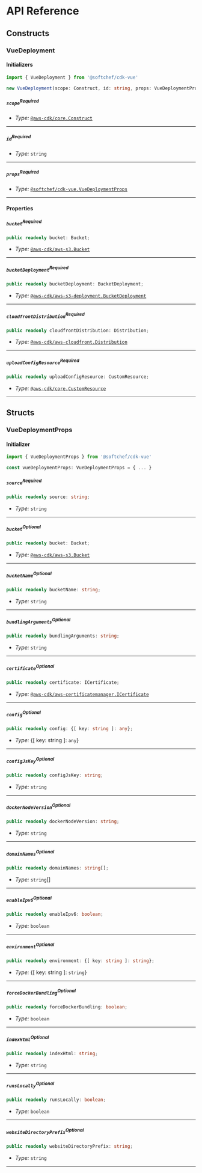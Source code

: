 # API Reference <a name="API Reference"></a>

## Constructs <a name="Constructs"></a>

### VueDeployment <a name="@softchef/cdk-vue.VueDeployment"></a>

#### Initializers <a name="@softchef/cdk-vue.VueDeployment.Initializer"></a>

```typescript
import { VueDeployment } from '@softchef/cdk-vue'

new VueDeployment(scope: Construct, id: string, props: VueDeploymentProps)
```

##### `scope`<sup>Required</sup> <a name="@softchef/cdk-vue.VueDeployment.parameter.scope"></a>

- *Type:* [`@aws-cdk/core.Construct`](#@aws-cdk/core.Construct)

---

##### `id`<sup>Required</sup> <a name="@softchef/cdk-vue.VueDeployment.parameter.id"></a>

- *Type:* `string`

---

##### `props`<sup>Required</sup> <a name="@softchef/cdk-vue.VueDeployment.parameter.props"></a>

- *Type:* [`@softchef/cdk-vue.VueDeploymentProps`](#@softchef/cdk-vue.VueDeploymentProps)

---



#### Properties <a name="Properties"></a>

##### `bucket`<sup>Required</sup> <a name="@softchef/cdk-vue.VueDeployment.property.bucket"></a>

```typescript
public readonly bucket: Bucket;
```

- *Type:* [`@aws-cdk/aws-s3.Bucket`](#@aws-cdk/aws-s3.Bucket)

---

##### `bucketDeployment`<sup>Required</sup> <a name="@softchef/cdk-vue.VueDeployment.property.bucketDeployment"></a>

```typescript
public readonly bucketDeployment: BucketDeployment;
```

- *Type:* [`@aws-cdk/aws-s3-deployment.BucketDeployment`](#@aws-cdk/aws-s3-deployment.BucketDeployment)

---

##### `cloudfrontDistribution`<sup>Required</sup> <a name="@softchef/cdk-vue.VueDeployment.property.cloudfrontDistribution"></a>

```typescript
public readonly cloudfrontDistribution: Distribution;
```

- *Type:* [`@aws-cdk/aws-cloudfront.Distribution`](#@aws-cdk/aws-cloudfront.Distribution)

---

##### `uploadConfigResource`<sup>Required</sup> <a name="@softchef/cdk-vue.VueDeployment.property.uploadConfigResource"></a>

```typescript
public readonly uploadConfigResource: CustomResource;
```

- *Type:* [`@aws-cdk/core.CustomResource`](#@aws-cdk/core.CustomResource)

---


## Structs <a name="Structs"></a>

### VueDeploymentProps <a name="@softchef/cdk-vue.VueDeploymentProps"></a>

#### Initializer <a name="[object Object].Initializer"></a>

```typescript
import { VueDeploymentProps } from '@softchef/cdk-vue'

const vueDeploymentProps: VueDeploymentProps = { ... }
```

##### `source`<sup>Required</sup> <a name="@softchef/cdk-vue.VueDeploymentProps.property.source"></a>

```typescript
public readonly source: string;
```

- *Type:* `string`

---

##### `bucket`<sup>Optional</sup> <a name="@softchef/cdk-vue.VueDeploymentProps.property.bucket"></a>

```typescript
public readonly bucket: Bucket;
```

- *Type:* [`@aws-cdk/aws-s3.Bucket`](#@aws-cdk/aws-s3.Bucket)

---

##### `bucketName`<sup>Optional</sup> <a name="@softchef/cdk-vue.VueDeploymentProps.property.bucketName"></a>

```typescript
public readonly bucketName: string;
```

- *Type:* `string`

---

##### `bundlingArguments`<sup>Optional</sup> <a name="@softchef/cdk-vue.VueDeploymentProps.property.bundlingArguments"></a>

```typescript
public readonly bundlingArguments: string;
```

- *Type:* `string`

---

##### `certificate`<sup>Optional</sup> <a name="@softchef/cdk-vue.VueDeploymentProps.property.certificate"></a>

```typescript
public readonly certificate: ICertificate;
```

- *Type:* [`@aws-cdk/aws-certificatemanager.ICertificate`](#@aws-cdk/aws-certificatemanager.ICertificate)

---

##### `config`<sup>Optional</sup> <a name="@softchef/cdk-vue.VueDeploymentProps.property.config"></a>

```typescript
public readonly config: {[ key: string ]: any};
```

- *Type:* {[ key: string ]: `any`}

---

##### `configJsKey`<sup>Optional</sup> <a name="@softchef/cdk-vue.VueDeploymentProps.property.configJsKey"></a>

```typescript
public readonly configJsKey: string;
```

- *Type:* `string`

---

##### `dockerNodeVersion`<sup>Optional</sup> <a name="@softchef/cdk-vue.VueDeploymentProps.property.dockerNodeVersion"></a>

```typescript
public readonly dockerNodeVersion: string;
```

- *Type:* `string`

---

##### `domainNames`<sup>Optional</sup> <a name="@softchef/cdk-vue.VueDeploymentProps.property.domainNames"></a>

```typescript
public readonly domainNames: string[];
```

- *Type:* `string`[]

---

##### `enableIpv6`<sup>Optional</sup> <a name="@softchef/cdk-vue.VueDeploymentProps.property.enableIpv6"></a>

```typescript
public readonly enableIpv6: boolean;
```

- *Type:* `boolean`

---

##### `environment`<sup>Optional</sup> <a name="@softchef/cdk-vue.VueDeploymentProps.property.environment"></a>

```typescript
public readonly environment: {[ key: string ]: string};
```

- *Type:* {[ key: string ]: `string`}

---

##### `forceDockerBundling`<sup>Optional</sup> <a name="@softchef/cdk-vue.VueDeploymentProps.property.forceDockerBundling"></a>

```typescript
public readonly forceDockerBundling: boolean;
```

- *Type:* `boolean`

---

##### `indexHtml`<sup>Optional</sup> <a name="@softchef/cdk-vue.VueDeploymentProps.property.indexHtml"></a>

```typescript
public readonly indexHtml: string;
```

- *Type:* `string`

---

##### `runsLocally`<sup>Optional</sup> <a name="@softchef/cdk-vue.VueDeploymentProps.property.runsLocally"></a>

```typescript
public readonly runsLocally: boolean;
```

- *Type:* `boolean`

---

##### `websiteDirectoryPrefix`<sup>Optional</sup> <a name="@softchef/cdk-vue.VueDeploymentProps.property.websiteDirectoryPrefix"></a>

```typescript
public readonly websiteDirectoryPrefix: string;
```

- *Type:* `string`

---




